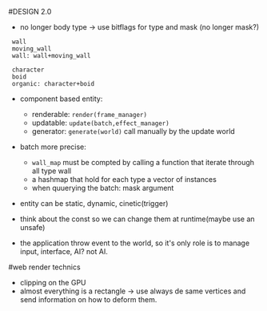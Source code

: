 #DESIGN 2.0

* no longer body type -> use bitflags for type and mask (no longer mask?)
```
 wall
 moving_wall
 wall: wall+moving_wall

 character
 boid
 organic: character+boid
```
* component based entity:
  * renderable: `render(frame_manager)`
  * updatable: `update(batch,effect_manager)`
  * generator: `generate(world)` call manually by the update world

* batch more precise:
  * `wall_map` must be compted by calling a function that iterate through all type wall
  * a hashmap that hold for each type a vector of instances
  * when quuerying the batch: mask argument

* entity can be static, dynamic, cinetic(trigger)

* think about the const so we can change them at runtime(maybe use an unsafe)

* the application throw event to the world, so it's only role is to manage input, interface, AI? not AI.

#web render technics

* clipping on the GPU
* almost everything is a rectangle -> use always de same vertices and send information on how to deform them.

